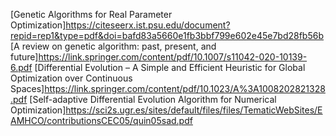 [Genetic Algorithms for Real Parameter Optimization]https://citeseerx.ist.psu.edu/document?repid=rep1&type=pdf&doi=bafd83a5660e1fb3bbf799e602e45e7bd28fb56b
[A review on genetic algorithm: past, present, and future]https://link.springer.com/content/pdf/10.1007/s11042-020-10139-6.pdf
[Differential Evolution – A Simple and Efficient Heuristic for Global Optimization over Continuous Spaces]https://link.springer.com/content/pdf/10.1023/A%3A1008202821328.pdf
[Self-adaptive Differential Evolution Algorithm for Numerical Optimization]https://sci2s.ugr.es/sites/default/files/files/TematicWebSites/EAMHCO/contributionsCEC05/quin05sad.pdf